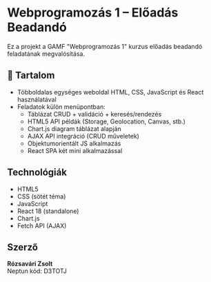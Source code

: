 # Webprogramozás 1 – Előadás Beadandó

Ez a projekt a GAMF "Webprogramozás 1" kurzus előadás beadandó feladatának megvalósítása.

## 📂 Tartalom

- Többoldalas egységes weboldal HTML, CSS, JavaScript és React használatával
- Feladatok külön menüpontban:
  -  Táblázat CRUD + validáció + keresés/rendezés
  -  HTML5 API példák (Storage, Geolocation, Canvas, stb.)
  -  Chart.js diagram táblázat alapján
  -  AJAX API integráció (CRUD műveletek)
  -  Objektumorientált JS alkalmazás
  -  React SPA két mini alkalmazással

##  Technológiák

- HTML5
- CSS (sötét téma)
- JavaScript
- React 18 (standalone)
- Chart.js
- Fetch API (AJAX)


##  Szerző

**Rózsavári Zsolt**  
Neptun kód: D3TOTJ  
